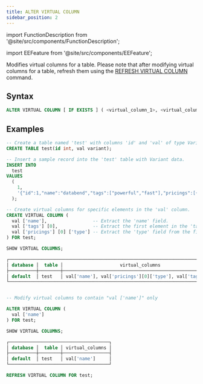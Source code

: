 ```yaml
---
title: ALTER VIRTUAL COLUMN
sidebar_position: 2
---
```


import FunctionDescription from '@site/src/components/FunctionDescription';

<FunctionDescription description="Introduced or updated: v1.2.271"/>

import EEFeature from '@site/src/components/EEFeature';

<EEFeature featureName='VIRTUAL COLUMN'/>

Modifies virtual columns for a table. Please note that after modifying virtual columns for a table, refresh them using the [REFRESH VIRTUAL COLUMN](refresh-virtual-column.md) command.

## Syntax

```sql
ALTER VIRTUAL COLUMN [ IF EXISTS ] ( <virtual_column_1>, <virtual_column_2>, ... ) FOR <table>
```

## Examples

```sql
-- Create a table named 'test' with columns 'id' and 'val' of type Variant.
CREATE TABLE test(id int, val variant);

-- Insert a sample record into the 'test' table with Variant data.
INSERT INTO
  test
VALUES
  (
    1,
    '{"id":1,"name":"databend","tags":["powerful","fast"],"pricings":[{"type":"Standard","price":"Pay as you go"},{"type":"Enterprise","price":"Custom"}]}'
  );

-- Create virtual columns for specific elements in the 'val' column.
CREATE VIRTUAL COLUMN (
  val ['name'],                 -- Extract the 'name' field.
  val ['tags'] [0],             -- Extract the first element in the 'tags' array.
  val ['pricings'] [0] ['type'] -- Extract the 'type' field from the first pricing in the 'pricings' array.
) FOR test;

SHOW VIRTUAL COLUMNS;

┌─────────────────────────────────────────────────────────────────────────────┐
│ database │  table │                     virtual_columns                     │
├──────────┼────────┼─────────────────────────────────────────────────────────┤
│ default  │ test   │ val['name'], val['pricings'][0]['type'], val['tags'][0] │
└─────────────────────────────────────────────────────────────────────────────┘


-- Modify virtual columns to contain "val ['name']" only

ALTER VIRTUAL COLUMN (
  val ['name']
) FOR test;

SHOW VIRTUAL COLUMNS;

┌─────────────────────────────────────┐
│ database │  table │ virtual_columns │
├──────────┼────────┼─────────────────┤
│ default  │ test   │ val['name']     │
└─────────────────────────────────────┘

REFRESH VIRTUAL COLUMN FOR test;
```